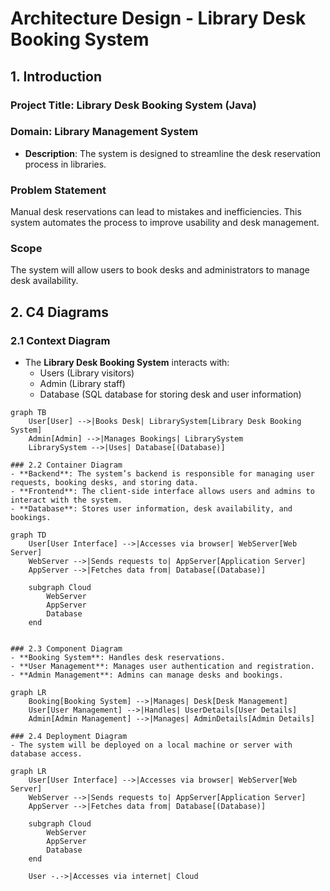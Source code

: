 # Architecture Design - Library Desk Booking System

## 1. Introduction

### Project Title: Library Desk Booking System (Java)

### Domain: Library Management System
- **Description**: The system is designed to streamline the desk reservation process in libraries.

### Problem Statement
Manual desk reservations can lead to mistakes and inefficiencies. This system automates the process to improve usability and desk management.

### Scope
The system will allow users to book desks and administrators to manage desk availability.

## 2. C4 Diagrams

### 2.1 Context Diagram
- The **Library Desk Booking System** interacts with:
  - Users (Library visitors)
  - Admin (Library staff)
  - Database (SQL database for storing desk and user information)
    
```mermaid
graph TB
    User[User] -->|Books Desk| LibrarySystem[Library Desk Booking System]
    Admin[Admin] -->|Manages Bookings| LibrarySystem
    LibrarySystem -->|Uses| Database[(Database)]

### 2.2 Container Diagram
- **Backend**: The system’s backend is responsible for managing user requests, booking desks, and storing data.
- **Frontend**: The client-side interface allows users and admins to interact with the system.
- **Database**: Stores user information, desk availability, and bookings.

graph TD
    User[User Interface] -->|Accesses via browser| WebServer[Web Server]
    WebServer -->|Sends requests to| AppServer[Application Server]
    AppServer -->|Fetches data from| Database[(Database)]

    subgraph Cloud
        WebServer
        AppServer
        Database
    end


### 2.3 Component Diagram
- **Booking System**: Handles desk reservations.
- **User Management**: Manages user authentication and registration.
- **Admin Management**: Admins can manage desks and bookings.

graph LR
    Booking[Booking System] -->|Manages| Desk[Desk Management]
    User[User Management] -->|Handles| UserDetails[User Details]
    Admin[Admin Management] -->|Manages| AdminDetails[Admin Details]

### 2.4 Deployment Diagram
- The system will be deployed on a local machine or server with database access.

graph LR
    User[User Interface] -->|Accesses via browser| WebServer[Web Server]
    WebServer -->|Sends requests to| AppServer[Application Server]
    AppServer -->|Fetches data from| Database[(Database)]

    subgraph Cloud
        WebServer
        AppServer
        Database
    end

    User -.->|Accesses via internet| Cloud

